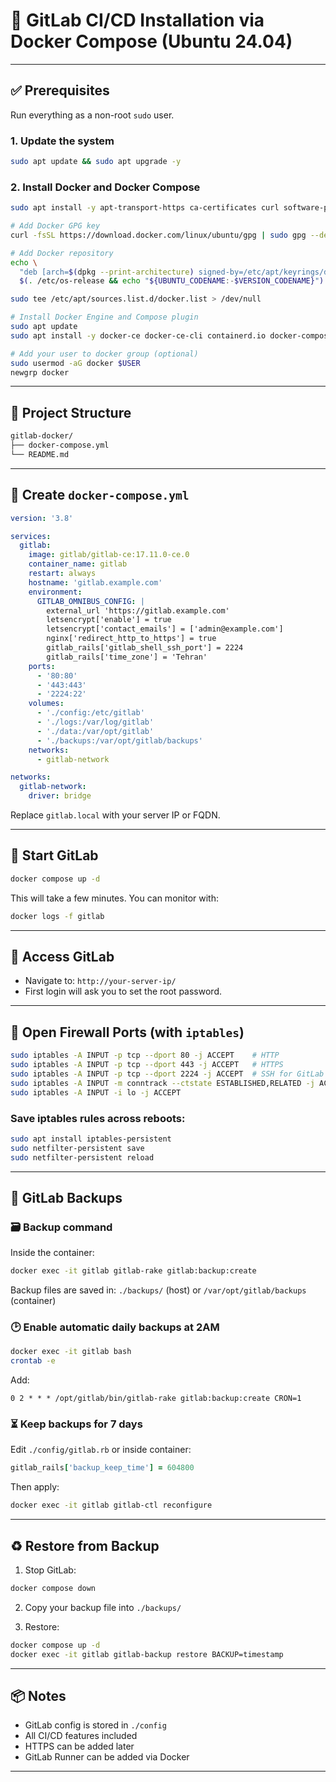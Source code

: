 # 🦊 GitLab CI/CD Installation via Docker Compose (Ubuntu 24.04)

---

## ✅ Prerequisites

Run everything as a non-root `sudo` user.

### 1. Update the system
```bash
sudo apt update && sudo apt upgrade -y
```

### 2. Install Docker and Docker Compose
```bash
sudo apt install -y apt-transport-https ca-certificates curl software-properties-common gnupg

# Add Docker GPG key
curl -fsSL https://download.docker.com/linux/ubuntu/gpg | sudo gpg --dearmor -o /usr/share/keyrings/docker.gpg

# Add Docker repository
echo \
  "deb [arch=$(dpkg --print-architecture) signed-by=/etc/apt/keyrings/docker.asc] https://download.docker.com/linux/ubuntu \
  $(. /etc/os-release && echo "${UBUNTU_CODENAME:-$VERSION_CODENAME}") stable" | \

sudo tee /etc/apt/sources.list.d/docker.list > /dev/null

# Install Docker Engine and Compose plugin
sudo apt update
sudo apt install -y docker-ce docker-ce-cli containerd.io docker-compose-plugin

# Add your user to docker group (optional)
sudo usermod -aG docker $USER
newgrp docker
```

---

## 📂 Project Structure

```bash
gitlab-docker/
├── docker-compose.yml
└── README.md
```

---

## 🧱 Create `docker-compose.yml`

```yaml
version: '3.8'

services:
  gitlab:
    image: gitlab/gitlab-ce:17.11.0-ce.0
    container_name: gitlab
    restart: always
    hostname: 'gitlab.example.com'
    environment:
      GITLAB_OMNIBUS_CONFIG: |
        external_url 'https://gitlab.example.com'
        letsencrypt['enable'] = true
        letsencrypt['contact_emails'] = ['admin@example.com']
        nginx['redirect_http_to_https'] = true
        gitlab_rails['gitlab_shell_ssh_port'] = 2224
        gitlab_rails['time_zone'] = 'Tehran'
    ports:
      - '80:80'
      - '443:443'
      - '2224:22'
    volumes:
      - './config:/etc/gitlab'
      - './logs:/var/log/gitlab'
      - './data:/var/opt/gitlab'
      - './backups:/var/opt/gitlab/backups'
    networks:
      - gitlab-network    

networks:
  gitlab-network:
    driver: bridge

```

Replace `gitlab.local` with your server IP or FQDN.

---

## 🚀 Start GitLab

```bash
docker compose up -d
```

This will take a few minutes. You can monitor with:

```bash
docker logs -f gitlab
```

---

## 🔑 Access GitLab

- Navigate to: `http://your-server-ip/`
- First login will ask you to set the root password.

---

## 🔐 Open Firewall Ports (with `iptables`)

```bash
sudo iptables -A INPUT -p tcp --dport 80 -j ACCEPT    # HTTP
sudo iptables -A INPUT -p tcp --dport 443 -j ACCEPT   # HTTPS
sudo iptables -A INPUT -p tcp --dport 2224 -j ACCEPT  # SSH for GitLab
sudo iptables -A INPUT -m conntrack --ctstate ESTABLISHED,RELATED -j ACCEPT
sudo iptables -A INPUT -i lo -j ACCEPT
```

### Save iptables rules across reboots:

```bash
sudo apt install iptables-persistent
sudo netfilter-persistent save
sudo netfilter-persistent reload
```

---

## 🔁 GitLab Backups

### 🗃️ Backup command

Inside the container:

```bash
docker exec -it gitlab gitlab-rake gitlab:backup:create
```

Backup files are saved in: `./backups/` (host) or `/var/opt/gitlab/backups` (container)

### 🕑 Enable automatic daily backups at 2AM

```bash
docker exec -it gitlab bash
crontab -e
```

Add:

```cron
0 2 * * * /opt/gitlab/bin/gitlab-rake gitlab:backup:create CRON=1
```

### ⏳ Keep backups for 7 days

Edit `./config/gitlab.rb` or inside container:

```ruby
gitlab_rails['backup_keep_time'] = 604800
```

Then apply:

```bash
docker exec -it gitlab gitlab-ctl reconfigure
```

---

## ♻️ Restore from Backup

1. Stop GitLab:
```bash
docker compose down
```

2. Copy your backup file into `./backups/`

3. Restore:
```bash
docker compose up -d
docker exec -it gitlab gitlab-backup restore BACKUP=timestamp
```

---

## 📦 Notes

- GitLab config is stored in `./config`
- All CI/CD features included
- HTTPS can be added later
- GitLab Runner can be added via Docker

---
